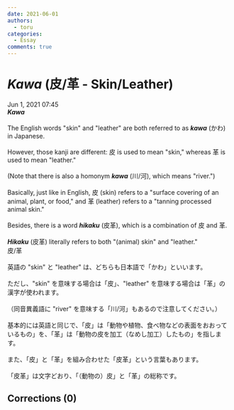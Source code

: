 ```yaml
---
date: 2021-06-01
authors:
  - toru
categories:
  - Essay
comments: true
---
```


# <strong><em>Kawa</strong></em> (皮/革 - Skin/Leather)
<div class="date">Jun 1, 2021 07:45</div>
<div id="post"><div id="body_show_ori">
<strong><em>Kawa</strong></em><br/><br/>The English words "skin" and "leather" are both referred to as <strong><em>kawa</em></strong> (かわ) in Japanese.<br/><br/>However, those kanji are different: 皮 is used to mean "skin," whereas 革 is used to mean "leather."<br/><br/>(Note that there is also a homonym <strong><em>kawa</em></strong> (川/河), which means "river.")<br/><br/>Basically, just like in English, 皮 (skin) refers to a "surface covering of an animal, plant, or food," and 革 (leather) refers to a "tanning processed animal skin."<br/><br/>Besides, there is a word <strong><em>hikaku</em></strong> (皮革), which is a combination of 皮 and 革.<br/><br/><strong><em>Hikaku</em></strong> (皮革) literally refers to both "(animal) skin" and "leather."
</div></div>

<!-- more -->

<div id="post_ja"><div id="body_show_mo">
皮/革<br/><br/>英語の "skin" と "leather" は、どちらも日本語で「かわ」といいます。<br/><br/>ただし、"skin" を意味する場合は「皮」、"leather" を意味する場合は「革」の漢字が使われます。<br/><br/>（同音異義語に "river" を意味する「川/河」もあるので注意してください。）<br/><br/>基本的には英語と同じで、「皮」は「動物や植物、食べ物などの表面をおおっているもの」を、「革」は「動物の皮を加工（なめし加工）したもの」を指します。<br/><br/>また、「皮」と「革」を組み合わせた「皮革」という言葉もあります。<br/><br/>「皮革」は文字どおり、「（動物の）皮」と「革」の総称です。
</div></div>

## Corrections (0)
